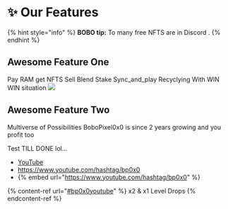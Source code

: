 # ✨ Our Features

{% hint style="info" %}
**BOBO tip:** To many free NFTS are in Discord .
{% endhint %}

## Awesome Feature One

Pay RAM get NFTS Sell Blend Stake Sync_and_play Recyclying With WIN WIN situation
![](https://images.unsplash.com/photo-1555774698-0b77e0d5fac6?crop=entropy\&cs=tinysrgb\&fm=jpg\&ixid=MnwxOTcwMjR8MHwxfHNlYXJjaHwyfHxhcHB8ZW58MHx8fHwxNjYwNTgzMzQz\&ixlib=rb-1.2.1\&q=80)

## Awesome Feature Two

Multiverse of Possibilities 
BoboPixel0x0 is since 2 years growing and you profit too

Test TILL DONE lol...
* [YouTube](https://www.youtube.com/hashtag/bp0x0)
* https://www.youtube.com/hashtag/bp0x0
* {% embed url="https://www.youtube.com/hashtag/bp0x0" %}

{% content-ref url="[#bp0x0youtube](overview/you.md)" %} x2 & x1 Level Drops {% endcontent-ref %}

